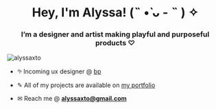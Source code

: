 <h1 align="center">Hey, I'm Alyssa! (˵ •̀ ᴗ - ˵ ) ✧</h1>
<h3 align="center">I’m a designer and artist making playful and purposeful products ♡</h3>

<p align="left"> <img src="https://komarev.com/ghpvc/?username=alyssaxto&label=Profile%20views&color=0e75b6&style=flat" alt="alyssaxto" /> </p>

- 𖧧 Incoming ux designer @ [bp](https://www.bp.com/)

- ✎ All of my projects are available on [my portfolio](https://alyssaxto.com/)

- ✉ Reach me @ **alyssaxto@gmail.com**
